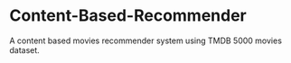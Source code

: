 # Content-Based-Recommender
A content based movies recommender system using TMDB 5000 movies dataset.
